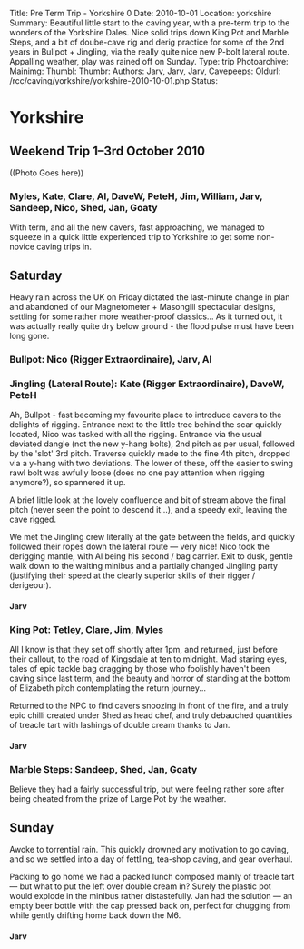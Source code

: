 Title: Pre Term Trip - Yorkshire 0
Date: 2010-10-01
Location: yorkshire
Summary: Beautiful little start to the caving year, with a pre-term trip to the wonders of the Yorkshire Dales. Nice solid trips down King Pot and Marble Steps, and a bit of doube-cave rig and derig practice for some of the 2nd years in Bullpot + Jingling, via the really quite nice new P-bolt lateral route. Appalling weather, play was rained off on Sunday.
Type: trip
Photoarchive:
Mainimg: 
Thumbl: 
Thumbr: 
Authors: Jarv, Jarv, Jarv, 
Cavepeeps:
Oldurl: /rcc/caving/yorkshire/yorkshire-2010-10-01.php
Status:

#  Yorkshire 

##  Weekend Trip 1–3rd October 2010 

((Photo Goes here)) 

###  Myles, Kate, Clare, Al, DaveW, PeteH, Jim, William, Jarv, Sandeep, Nico, Shed, Jan, Goaty 

With term, and all the new cavers, fast approaching, we managed to squeeze in a quick little experienced trip to Yorkshire to get some non-novice caving trips in. 

##  Saturday 

Heavy rain across the UK on Friday dictated the last-minute change in plan and abandoned of our Magnetometer + Masongill spectacular designs, settling for some rather more weather-proof classics... As it turned out, it was actually really quite dry below ground - the flood pulse must have been long gone. 

###  Bullpot: Nico (Rigger Extraordinaire), Jarv, Al 

###  Jingling (Lateral Route): Kate (Rigger Extraordinaire), DaveW, PeteH 

Ah, Bullpot - fast becoming my favourite place to introduce cavers to the delights of rigging. Entrance next to the little tree behind the scar quickly located, Nico was tasked with all the rigging. Entrance via the usual deviated dangle (not the new y-hang bolts), 2nd pitch as per usual, followed by the 'slot' 3rd pitch. Traverse quickly made to the fine 4th pitch, dropped via a y-hang with two deviations. The lower of these, off the easier to swing rawl bolt was awfully loose (does no one pay attention when rigging anymore?), so spannered it up. 

A brief little look at the lovely confluence and bit of stream above the final pitch (never seen the point to descend it...), and a speedy exit, leaving the cave rigged. 

We met the Jingling crew literally at the gate between the fields, and quickly followed their ropes down the lateral route — very nice! Nico took the derigging mantle, with Al being his second / bag carrier. Exit to dusk, gentle walk down to the waiting minibus and a partially changed Jingling party (justifying their speed at the clearly superior skills of their rigger / derigeour). 

####  Jarv 

###  King Pot: Tetley, Clare, Jim, Myles 

All I know is that they set off shortly after 1pm, and returned, just before their callout, to the road of Kingsdale at ten to midnight. Mad staring eyes, tales of epic tackle bag dragging by those who foolishly haven't been caving since last term, and the beauty and horror of standing at the bottom of Elizabeth pitch contemplating the return journey... 

Returned to the NPC to find cavers snoozing in front of the fire, and a truly epic chilli created under Shed as head chef, and truly debauched quantities of treacle tart with lashings of double cream thanks to Jan. 

####  Jarv 

###  Marble Steps: Sandeep, Shed, Jan, Goaty 

Believe they had a fairly successful trip, but were feeling rather sore after being cheated from the prize of Large Pot by the weather. 

##  Sunday 

Awoke to torrential rain. This quickly drowned any motivation to go caving, and so we settled into a day of fettling, tea-shop caving, and gear overhaul. 

Packing to go home we had a packed lunch composed mainly of treacle tart — but what to put the left over double cream in? Surely the plastic pot would explode in the minibus rather distastefully. Jan had the solution — an empty beer bottle with the cap pressed back on, perfect for chugging from while gently drifting home back down the M6. 

####  Jarv 
